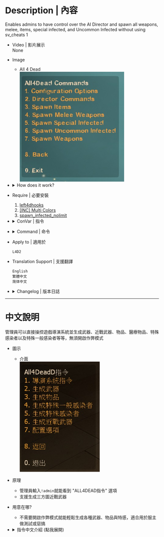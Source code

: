 # Description | 內容
Enables admins to have control over the AI Director and spawn all weapons, melee, items, special infected, and Uncommon Infected without using sv_cheats 1

* Video | 影片展示
<br/>None

* Image
    * All 4 Dead
    <br/>![all4dead2_1](image/all4dead2_1.jpg)

* <details><summary>How does it work?</summary>

    * Type !admin to call adm menu and you will see "ALL4DEAD" option
    * Support custom melee
</details>

* Require | 必要安裝
    1. [left4dhooks](https://forums.alliedmods.net/showthread.php?t=321696)
    2. [[INC] Multi Colors](https://github.com/fbef0102/L4D1_2-Plugins/releases/tag/Multi-Colors)
    3. [spawn_infected_nolimit](https://github.com/fbef0102/L4D1_2-Plugins/tree/master/spawn_infected_nolimit)

* <details><summary>ConVar | 指令</summary>

	* cfg\sourcemod\all4dead2.cfg
		```php
        // Whether or not we announce changes in game.
        a4d_notify_players "1"
		```
</details>

* <details><summary>Command | 命令</summary>

	* **Usage: a4d_spawn_infected <infected_type> (does not work for uncommon infected, use a4d_spawn_uinfected instead) (Adm required: ADMFLAG_ROOT)**
        ```php
        a4d_spawn_infected <zombie|mob|witch|tank|boomer|hunter|smoker|spitter|jockey|charger>
        ```

	* **Usage: a4d_spawn_uinfected <uncommon_infected_type> (Adm required: ADMFLAG_ROOT)**
        ```php
        a4d_spawn_uinfected <riot|ceda|clown|mud|roadcrew|jimmy>
        ``` 

	* **Usage: a4d_spawn_item <item_type>, read more item [here](https://commands.gg/l4d2/give) (Adm required: ADMFLAG_ROOT)**
        ```php
        a4d_spawn_item <rifle|first_aid_kit|ammo....>
        a4d_spawn_weapon <rifle|first_aid_kit|ammo....>
        ``` 

	* **This command forces the AI director to start a panic event (Adm required: ADMFLAG_ROOT)**
        ```php
        a4d_force_panic
        ``` 

	* **This command forces the AI director to start a panic event endlessly (Adm required: ADMFLAG_ROOT)**
        ```php
        a4d_panic_forever
        ``` 

	* **Usage: a4d_enable_notifications <0|1> (Adm required: ADMFLAG_ROOT)**
        ```php
        a4d_enable_notifications <0|1>
        ``` 
</details>

* Apply to | 適用於
    ```
    L4D2
    ```

* Translation Support | 支援翻譯
    ```
    English
    繁體中文
    简体中文
    ```

* <details><summary>Changelog | 版本日誌</summary>

    ```php
    //grandwazir @ 2009-2010
    //Harry @ 2020-2024
    ```
    * v3.9 (2024-3-30)
        * Update cvars
        * Update cmds
        * Update Translation

    * v3.8 (2024-3-15)
        * Require spawn_infected_nolimit
        * Delete gamedata

    * v3.7 (2024-1-20)
        * Custom melee spawn support

    * v3.6 (2023-3-11)
        * Fixed translation phrase.

    * v3.5 (2023-1-27)
        * Translation Support. Thanks to wyxls.

    * v3.4
        * [AlliedModder Post](https://forums.alliedmods.net/showpost.php?p=2719391&postcount=503)
        * Convert All codes to new syntax.
        * Add gamedata to support infected spawn (without being limit by director)
        * Add All weapons、melee、items
        * Add firework crate
        * Add L4D2 "The Last Stand" two melee: pitchfork、shovel
        * Spawn Witch Bride Model in c6m1 to prevent crash
        * Add Gnome and Cola.
        * Display menu forever

    * v2.0
        * [Original Plugin by grandwazir](https://forums.alliedmods.net/showthread.php?t=84609)
</details>

- - - -
# 中文說明
管理員可以直接操控遊戲導演系統並生成武器、近戰武器、物品、醫療物品、特殊感染者以及特殊一般感染者等等，無須開啟作弊模式

* 圖示
    * 介面
    <br/>![all4dead2_1_zho](image/zho/all4dead2_1_zho.jpg)

* 原理
    * 管理員輸入```!admin```就能看到 "ALL4DEAD指令" 選項
    * 支援生成三方圖近戰武器

* 用意在哪?
    * 不需要開啟作弊模式就能輕鬆生成各種武器、物品與特感，適合用於服主做測試或惡搞

* <details><summary>指令中文介紹 (點我展開)</summary>

	* cfg\sourcemod\all4dead2.cfg
		```php
        // 1=通知玩家訊息, 0=不通知
        a4d_notify_players "1"
		```
</details>




